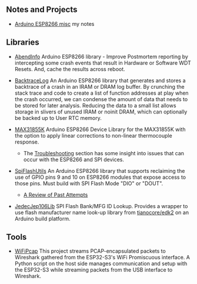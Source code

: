 ## Notes and Projects
* [Arduino ESP8266 misc](https://github.com/mhightower83/Arduino-ESP8266-misc/wiki) my notes
## Libraries

* [AbendInfo](https://github.com/mhightower83/AbendInfo) Arduino ESP8266 library - Improve Postmortem reporting by intercepting some crash events that result in Hardware or Software WDT Resets. And, cache the results across reboot.

* [BacktraceLog](https://github.com/mhightower83/BacktraceLog) An Arduino ESP8266 library that generates and stores a backtrace of a crash in an IRAM or DRAM log buffer. By crunching the stack trace and code to create a list of function addresses at play when the crash occurred, we can condense the amount of data that needs to be stored for later analysis. Reducing the data to a small list allows storage in slivers of unused IRAM or noinit DRAM, which can optionally be backed up to User RTC memory.
* [MAX31855K](https://github.com/mhightower83/MAX31855K) Arduino ESP8266 Device Library for the MAX31855K with the option to apply linear corrections to non-linear thermocouple response.
   * The [Troubleshooting](https://github.com/mhightower83/MAX31855K/wiki/Troubleshooting#troubleshooting) section has some insight into issues that can occur with the ESP8266 and SPI devices.
* [SpiFlashUtils](https://github.com/mhightower83/SpiFlashUtils) An Arduino ESP8266 library that supports reclaiming the use of GPIO pins 9 and 10 on ESP8266 modules that expose access to those pins. Must build with SPI Flash Mode "DIO" or "DOUT".
   * [A Review of Past Attempts](https://github.com/mhightower83/Arduino-ESP8266-misc/wiki/Pins-GPIO9-and-GPIO10#a-review-of-past-attempts)
* [JedecJep106Lib](https://github.com/mhightower83/JedecJep106Lib) SPI Flash Bank/MFG ID Lookup. Provides a wrapper to use flash manufacturer name look-up library from [tianocore/edk2](https://github.com/tianocore/edk2/blob/master/MdePkg/Library/JedecJep106Lib/JedecJep106Lib.c) on an Arduino build platform. 

<!--   
unable to position at section of the page
   * <a href="https://github.com/mhightower83/MAX31855K/wiki/Troubleshooting#troubleshooting" target="_blank">Troubleshooting</a> sections has some insight on issues that can occur with the ESP8266 and SPI devices.
   * <a href="https://github.com/mhightower83/Arduino-ESP8266-misc/wiki/Pins-GPIO9-and-GPIO10#a-review-of-past-attempts" target="_blank">A Review of Past Attempts</a>
--> 


## Tools
* [WiFiPcap](https://github.com/mhightower83/WiFiPcap) This project streams PCAP-encapsulated packets to Wireshark gathered from the ESP32-S3's WiFi Promiscuous interface. A Python script on the host side manages communication and setup with the ESP32-S3 while streaming packets from the USB interface to Wireshark.


<!--
**mhightower83/mhightower83** is a ✨ _special_ ✨ repository because its `README.md` (this file) appears on your GitHub profile.

Here are some ideas to get you started:

- 🔭 I’m currently working on ...
- 🌱 I’m currently learning ...
- 👯 I’m looking to collaborate on ...
- 🤔 I’m looking for help with ...
- 💬 Ask me about ...
- 📫 How to reach me: ...
- 😄 Pronouns: ...
- ⚡ Fun fact: ...
-->
